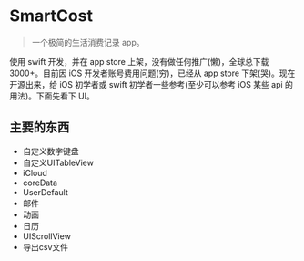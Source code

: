 SmartCost
=====
>一个极简的生活消费记录 app。

使用 swift 开发，并在 app store 上架，没有做任何推广(懒)，全球总下载3000+。目前因 iOS 开发者账号费用问题(穷)，已经从 app store 下架(哭)。现在开源出来，给 iOS 初学者或 swift 初学者一些参考(至少可以参考 iOS 某些 api 的用法)。下面先看下 UI。

主要的东西
-----
* 自定义数字键盘
* 自定义UITableView
* iCloud
* coreData
* UserDefault
* 邮件
* 动画
* 日历
* UIScrollView
* 导出csv文件




